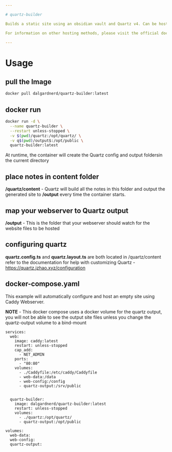 ```yaml
---

# quartz-builder

Builds a static site using an obsidian vault and Quartz v4. Can be hosted on any modern web server (Apache, NGINX, Caddy, etc.) . Comes configured for usage with a self-hosted Caddy webserver using the included docker-compose example. 

For information on other hosting methods, please visit the official documentation at https://quartz.jzhao.xyz/hosting

---
```


# Usage

## pull the Image
```bash
docker pull dalgardnerd/quartz-builder:latest
```
## docker run
```bash
docker run -d \
  --name quartz-builder \
  --restart unless-stopped \
  -v $(pwd)/quartz:/opt/quartz/ \
  -v q$(pwd)/output$:/opt/public \
  quartz-builder:latest
```

At runtime, the container will create the Quartz config and output foldersin the current directory
## place notes in content folder

**/quartz/content** -  Quartz will build all the notes in this folder and output the generated site to **/output** every time the container starts.
## map your webserver to Quartz output

**/output** - This is the folder that your webserver should watch for the website files to be hosted
## configuring quartz

**quartz.config.ts** and **quartz.layout.ts** are both located in /quartz/content 
refer to the documentation for help with customizing Quartz - https://quartz.jzhao.xyz/configuration
## docker-compose.yaml

This example will automatically configure and host an empty site using Caddy Webserver. 

**NOTE** - This docker compose uses a docker volume for the quartz output, you will not be able to see the output site files unless you change the quartz-output volume to a bind-mount

```docker
services:
  web:
    image: caddy:latest
    restart: unless-stopped
    cap_add:
      - NET_ADMIN
    ports:
      - "80:80"
    volumes:
      - ./Caddyfile:/etc/caddy/Caddyfile
      - web-data:/data
      - web-config:/config
      - quartz-output:/srv/public


  quartz-builder:
    image: dalgardnerd/quartz-builder:latest
    restart: unless-stopped
    volumes:
      - ./quartz:/opt/quartz/
      - quartz-output:/opt/public

volumes:
  web-data:
  web-config:
  quartz-output:

```

